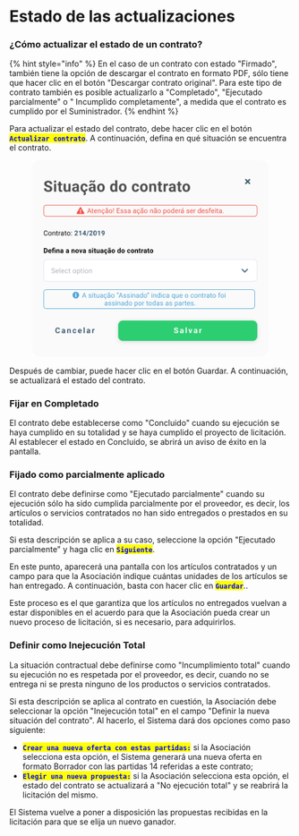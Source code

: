 # Estado de las actualizaciones

### ¿Cómo actualizar el estado de un contrato?

{% hint style="info" %}
En el caso de un contrato con estado "Firmado", también tiene la opción de descargar el contrato en formato PDF, sólo tiene que hacer clic en el botón "Descargar contrato original". Para este tipo de contrato también es posible actualizarlo a "Completado", "Ejecutado parcialmente" o " Incumplido completamente", a medida que el contrato es cumplido por el Suministrador.
{% endhint %}

Para actualizar el estado del contrato, debe hacer clic en el botón <mark style="color:blue;">**`Actualizar contrato`**</mark>. A continuación, defina en qué situación se encuentra el contrato.

<figure><img src="../../../.gitbook/assets/Atualizar Contrato.png" alt=""><figcaption></figcaption></figure>

Después de cambiar, puede hacer clic en el botón Guardar. A continuación, se actualizará el estado del contrato.

### Fijar en Completado

El contrato debe establecerse como "Concluido" cuando su ejecución se haya cumplido en su totalidad y se haya cumplido el proyecto de licitación. Al establecer el estado en Concluido, se abrirá un aviso de éxito en la pantalla.

### Fijado como parcialmente aplicado

El contrato debe definirse como "Ejecutado parcialmente" cuando su ejecución sólo ha sido cumplida parcialmente por el proveedor, es decir, los artículos o servicios contratados no han sido entregados o prestados en su totalidad.

Si esta descripción se aplica a su caso, seleccione la opción "Ejecutado parcialmente" y haga clic en <mark style="color:blue;">**`Siguiente`**</mark>.

En este punto, aparecerá una pantalla con los artículos contratados y un campo para que la Asociación indique cuántas unidades de los artículos se han entregado. A continuación, basta con hacer clic en <mark style="color:blue;">**`Guardar`**</mark>..

Este proceso es el que garantiza que los artículos no entregados vuelvan a estar disponibles en el acuerdo para que la Asociación pueda crear un nuevo proceso de licitación, si es necesario, para adquirirlos.

### Definir como Inejecución Total

La situación contractual debe definirse como "Incumplimiento total" cuando su ejecución no es respetada por el proveedor, es decir, cuando no se entrega ni se presta ninguno de los productos o servicios contratados.

Si esta descripción se aplica al contrato en cuestión, la Asociación debe seleccionar la opción "Inejecución total" en el campo "Definir la nueva situación del contrato". Al hacerlo, el Sistema dará dos opciones como paso siguiente:

* <mark style="color:blue;">**`Crear una nueva oferta con estas partidas:`**</mark> si la Asociación selecciona esta opción, el Sistema generará una nueva oferta en formato Borrador con las partidas 14 referidas a este contrato;
* <mark style="color:blue;">**`Elegir una nueva propuesta:`**</mark> si la Asociación selecciona esta opción, el estado del contrato se actualizará a "No ejecución total" y se reabrirá la licitación del mismo.

El Sistema vuelve a poner a disposición las propuestas recibidas en la licitación para que se elija un nuevo ganador.

